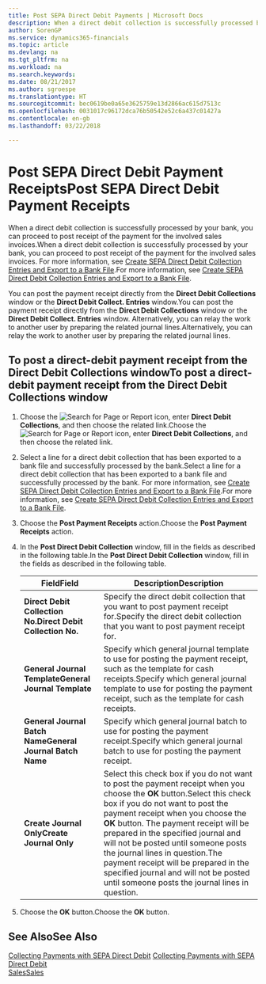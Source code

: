 ```yaml
---
title: Post SEPA Direct Debit Payments | Microsoft Docs
description: When a direct debit collection is successfully processed by your bank, you can proceed to post receipt of the payment for the involved sales invoices.
author: SorenGP
ms.service: dynamics365-financials
ms.topic: article
ms.devlang: na
ms.tgt_pltfrm: na
ms.workload: na
ms.search.keywords: 
ms.date: 08/21/2017
ms.author: sgroespe
ms.translationtype: HT
ms.sourcegitcommit: bec0619be0a65e3625759e13d2866ac615d7513c
ms.openlocfilehash: 0031017c96172dca76b50542e52c6a437c01427a
ms.contentlocale: en-gb
ms.lasthandoff: 03/22/2018

---
```

# <a name="post-sepa-direct-debit-payment-receipts"></a><span data-ttu-id="e0364-103">Post SEPA Direct Debit Payment Receipts</span><span class="sxs-lookup"><span data-stu-id="e0364-103">Post SEPA Direct Debit Payment Receipts</span></span>
<span data-ttu-id="e0364-104">When a direct debit collection is successfully processed by your bank, you can proceed to post receipt of the payment for the involved sales invoices.</span><span class="sxs-lookup"><span data-stu-id="e0364-104">When a direct debit collection is successfully processed by your bank, you can proceed to post receipt of the payment for the involved sales invoices.</span></span> <span data-ttu-id="e0364-105">For more information, see [Create SEPA Direct Debit Collection Entries and Export to a Bank File](finance-how-create-sepa-direct-debit-collection-entries-export-bank-file.md).</span><span class="sxs-lookup"><span data-stu-id="e0364-105">For more information, see [Create SEPA Direct Debit Collection Entries and Export to a Bank File](finance-how-create-sepa-direct-debit-collection-entries-export-bank-file.md).</span></span>  

<span data-ttu-id="e0364-106">You can post the payment receipt directly from the **Direct Debit Collections** window or the **Direct Debit Collect. Entries** window.</span><span class="sxs-lookup"><span data-stu-id="e0364-106">You can post the payment receipt directly from the **Direct Debit Collections** window or the **Direct Debit Collect. Entries** window.</span></span> <span data-ttu-id="e0364-107">Alternatively, you can relay the work to another user by preparing the related journal lines.</span><span class="sxs-lookup"><span data-stu-id="e0364-107">Alternatively, you can relay the work to another user by preparing the related journal lines.</span></span>  

## <a name="to-post-a-direct-debit-payment-receipt-from-the-direct-debit-collections-window"></a><span data-ttu-id="e0364-108">To post a direct-debit payment receipt from the Direct Debit Collections window</span><span class="sxs-lookup"><span data-stu-id="e0364-108">To post a direct-debit payment receipt from the Direct Debit Collections window</span></span>  
1. <span data-ttu-id="e0364-109">Choose the ![Search for Page or Report](media/ui-search/search_small.png "Search for Page or Report icon") icon, enter **Direct Debit Collections**, and then choose the related link.</span><span class="sxs-lookup"><span data-stu-id="e0364-109">Choose the ![Search for Page or Report](media/ui-search/search_small.png "Search for Page or Report icon") icon, enter **Direct Debit Collections**, and then choose the related link.</span></span>  
2. <span data-ttu-id="e0364-110">Select a line for a direct debit collection that has been exported to a bank file and successfully processed by the bank.</span><span class="sxs-lookup"><span data-stu-id="e0364-110">Select a line for a direct debit collection that has been exported to a bank file and successfully processed by the bank.</span></span> <span data-ttu-id="e0364-111">For more information, see [Create SEPA Direct Debit Collection Entries and Export to a Bank File](finance-how-create-sepa-direct-debit-collection-entries-export-bank-file.md).</span><span class="sxs-lookup"><span data-stu-id="e0364-111">For more information, see [Create SEPA Direct Debit Collection Entries and Export to a Bank File](finance-how-create-sepa-direct-debit-collection-entries-export-bank-file.md).</span></span>  
3. <span data-ttu-id="e0364-112">Choose the **Post Payment Receipts** action.</span><span class="sxs-lookup"><span data-stu-id="e0364-112">Choose the **Post Payment Receipts** action.</span></span>  
4. <span data-ttu-id="e0364-113">In the **Post Direct Debit Collection** window, fill in the fields as described in the following table.</span><span class="sxs-lookup"><span data-stu-id="e0364-113">In the **Post Direct Debit Collection** window, fill in the fields as described in the following table.</span></span>  

    |<span data-ttu-id="e0364-114">Field</span><span class="sxs-lookup"><span data-stu-id="e0364-114">Field</span></span>|<span data-ttu-id="e0364-115">Description</span><span class="sxs-lookup"><span data-stu-id="e0364-115">Description</span></span>|  
    |---------------------------------|---------------------------------------|  
    |<span data-ttu-id="e0364-116">**Direct Debit Collection No.**</span><span class="sxs-lookup"><span data-stu-id="e0364-116">**Direct Debit Collection No.**</span></span>|<span data-ttu-id="e0364-117">Specify the direct debit collection that you want to post payment receipt for.</span><span class="sxs-lookup"><span data-stu-id="e0364-117">Specify the direct debit collection that you want to post payment receipt for.</span></span>|  
    |<span data-ttu-id="e0364-118">**General Journal Template**</span><span class="sxs-lookup"><span data-stu-id="e0364-118">**General Journal Template**</span></span>|<span data-ttu-id="e0364-119">Specify which general journal template to use for posting the payment receipt, such as the template for cash receipts.</span><span class="sxs-lookup"><span data-stu-id="e0364-119">Specify which general journal template to use for posting the payment receipt, such as the template for cash receipts.</span></span>|  
    |<span data-ttu-id="e0364-120">**General Journal Batch Name**</span><span class="sxs-lookup"><span data-stu-id="e0364-120">**General Journal Batch Name**</span></span>|<span data-ttu-id="e0364-121">Specify which general journal batch to use for posting the payment receipt.</span><span class="sxs-lookup"><span data-stu-id="e0364-121">Specify which general journal batch to use for posting the payment receipt.</span></span>|  
    |<span data-ttu-id="e0364-122">**Create Journal Only**</span><span class="sxs-lookup"><span data-stu-id="e0364-122">**Create Journal Only**</span></span>|<span data-ttu-id="e0364-123">Select this check box if you do not want to post the payment receipt when you choose the **OK** button.</span><span class="sxs-lookup"><span data-stu-id="e0364-123">Select this check box if you do not want to post the payment receipt when you choose the **OK** button.</span></span> <span data-ttu-id="e0364-124">The payment receipt will be prepared in the specified journal and will not be posted until someone posts the journal lines in question.</span><span class="sxs-lookup"><span data-stu-id="e0364-124">The payment receipt will be prepared in the specified journal and will not be posted until someone posts the journal lines in question.</span></span>|  

5. <span data-ttu-id="e0364-125">Choose the **OK** button.</span><span class="sxs-lookup"><span data-stu-id="e0364-125">Choose the **OK** button.</span></span>  

## <a name="see-also"></a><span data-ttu-id="e0364-126">See Also</span><span class="sxs-lookup"><span data-stu-id="e0364-126">See Also</span></span>  
 <span data-ttu-id="e0364-127">[Collecting Payments with SEPA Direct Debit](finance-collect-payments-with-sepa-direct-debit.md) </span><span class="sxs-lookup"><span data-stu-id="e0364-127">[Collecting Payments with SEPA Direct Debit](finance-collect-payments-with-sepa-direct-debit.md) </span></span>  
 [<span data-ttu-id="e0364-128">Sales</span><span class="sxs-lookup"><span data-stu-id="e0364-128">Sales</span></span>](sales-manage-sales.md)

